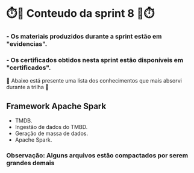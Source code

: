 # ⏱️📖 Conteudo da sprint 8 📖⏱️

### - Os materiais produzidos durante a sprint estão em "evidencias".
### - Os certificados obtidos nesta sprint estão disponíveis em "certificados".

🧠 Abaixo está presente uma lista dos conhecimentos que mais absorvi durante a trilha 🧠

##  Framework Apache Spark

 - TMDB.
 - Ingestão de dados do TMBD.
 - Geração de massa de dados.
 - Apache Spark.

### Observação: Alguns arquivos estão compactados por serem grandes demais

